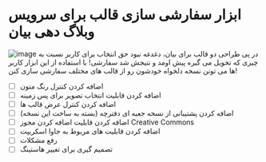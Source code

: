 # ابزار سفارشی سازی  قالب برای سرویس وبلاگ دهی بیان
![image](https://user-images.githubusercontent.com/73311467/155896390-6f0b538a-ba85-4eee-8c60-7218087eaec3.png)
در پی طراحی دو قالب برای بیان، دغدغه نبود حق انتخاب برای کاربر نسبت به چیزی که تحویل می گیره پیش اومد و نتیجش شد سفارشی! با استفاده از این ابزار کاربر ها می تونن نسخه دلخواه خودشون رو از قالب های مختلف سفارشی سازی کنن!
- [ ] اضافه کردن کنترل رنگ متون
- [ ] اضافه کردن قابلیت انتخاب تصویر برای پس زمینه
- [ ] اضافه کردن کنترل عرض قالب ها
- [ ] اضافه کردن پشتیبانی از نسخه جعبه ای دفترچه (بسته به ساخت این نسخه)
- [ ] اضافه کردن قابلیت اضافه کردن مجوز Creative Commons
- [ ] اضافه کردن قابلیت های مربوط به جاوا اسکریپت
- [ ] رفع مشکلات
- [ ] تصمیم گیری برای تغییر هاستینگ
